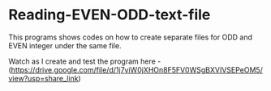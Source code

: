 # Reading-EVEN-ODD-text-file
This programs shows codes on how to create separate files for ODD and EVEN integer under the same file.

Watch as I create and test the program here - (https://drive.google.com/file/d/1j7yiW0jXHOn8F5FV0WSgBXVIVSEPeOM5/view?usp=share_link)
